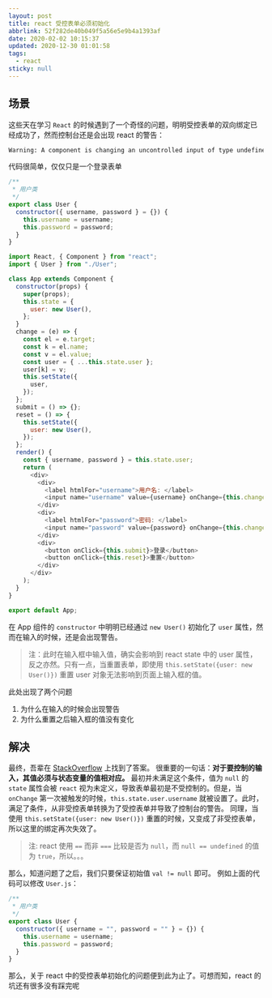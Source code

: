 ```yaml
---
layout: post
title: react 受控表单必须初始化
abbrlink: 52f282de40b049f5a56e5e9b4a1393af
date: 2020-02-02 10:15:37
updated: 2020-12-30 01:01:58
tags:
  - react
sticky: null
---
```


## 场景

这些天在学习 `React` 的时候遇到了一个奇怪的问题，明明受控表单的双向绑定已经成功了，然而控制台还是会出现 react 的警告：

```sh
Warning: A component is changing an uncontrolled input of type undefined to be controlled. Input elements should not switch from uncontrolled to controlled (or vice versa). Decide between using a controlled or uncontrolled input element for the lifetime of the component.
```

代码很简单，仅仅只是一个登录表单

```js
/**
 * 用户类
 */
export class User {
  constructor({ username, password } = {}) {
    this.username = username;
    this.password = password;
  }
}
```

```js
import React, { Component } from "react";
import { User } from "./User";

class App extends Component {
  constructor(props) {
    super(props);
    this.state = {
      user: new User(),
    };
  }
  change = (e) => {
    const el = e.target;
    const k = el.name;
    const v = el.value;
    const user = { ...this.state.user };
    user[k] = v;
    this.setState({
      user,
    });
  };
  submit = () => {};
  reset = () => {
    this.setState({
      user: new User(),
    });
  };
  render() {
    const { username, password } = this.state.user;
    return (
      <div>
        <div>
          <label htmlFor="username">用户名: </label>
          <input name="username" value={username} onChange={this.change} />
        </div>
        <div>
          <label htmlFor="password">密码: </label>
          <input name="password" value={password} onChange={this.change} />
        </div>
        <div>
          <button onClick={this.submit}>登录</button>
          <button onClick={this.reset}>重置</button>
        </div>
      </div>
    );
  }
}

export default App;
```

在 App 组件的 `constructor` 中明明已经通过 `new User()` 初始化了 `user` 属性，然而在输入的时候，还是会出现警告。

> 注：此时在输入框中输入值，确实会影响到 react state 中的 user 属性，反之亦然。只有一点，当重置表单，即使用 `this.setState({user: new User()})` 重置 user 对象无法影响到页面上输入框的值。

此处出现了两个问题

1.  为什么在输入的时候会出现警告
1.  为什么重置之后输入框的值没有变化

## 解决

最终，吾辈在 [StackOverflow](https://stackoverflow.com/questions/37427508) 上找到了答案。
很重要的一句话：**对于要控制的输入，其值必须与状态变量的值相对应。**
最初并未满足这个条件，值为 `null` 的 `state` 属性会被 `react` 视为未定义，导致表单最初是不受控制的。但是，当 `onChange` 第一次被触发的时候，`this.state.user.username` 就被设置了。此时，满足了条件，从非受控表单转换为了受控表单并导致了控制台的警告。
同理，当使用 `this.setState({user: new User()})` 重置的时候，又变成了非受控表单，所以这里的绑定再次失效了。

> 注: react 使用 `==` 而非 `===` 比较是否为 `null`，而 `null == undefined` 的值为 `true`，所以。。。

那么，知道问题了之后，我们只要保证初始值 `val != null` 即可。
例如上面的代码可以修改 `User.js`：

```js
/**
 * 用户类
 */
export class User {
  constructor({ username = "", password = "" } = {}) {
    this.username = username;
    this.password = password;
  }
}
```

那么，关于 react 中的受控表单初始化的问题便到此为止了。可想而知，react 的坑还有很多没有踩完呢
